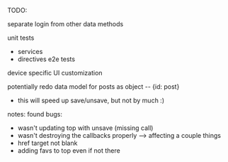 TODO:

separate login from other data methods

unit tests
  - services
  - directives
e2e tests

device specific UI customization

potentially redo data model for posts as object -- {id: post}
  - this will speed up save/unsave, but not by much :)

notes:
found bugs:
- wasn't updating top with unsave (missing call)
- wasn't destroying the callbacks properly --> affecting a couple things
- href target not blank
- adding favs to top even if not there
